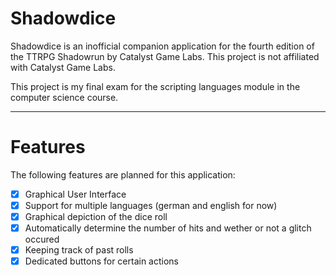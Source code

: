 # Shadowdice
Shadowdice is an inofficial companion application for the fourth edition of the TTRPG Shadowrun by Catalyst Game Labs.
This project is not affiliated with Catalyst Game Labs.

This project is my final exam for the scripting languages module in the computer science course.

---
# Features
The following features are planned for this application:
- [x] Graphical User Interface
- [x] Support for multiple languages (german and english for now)
- [x] Graphical depiction of the dice roll
- [x] Automatically determine the number of hits and wether or not a glitch occured
- [x] Keeping track of past rolls
- [x] Dedicated buttons for certain actions 

